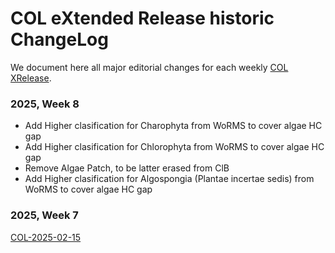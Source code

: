 # COL eXtended Release historic ChangeLog
We document here all major editorial changes for each weekly [COL XRelease]([url](https://www.checklistbank.org/dataset?limit=50&offset=0&origin=xrelease&releasedFrom=3&reverse=false)).

### 2025, Week 8
 - Add Higher clasification for Charophyta from WoRMS to cover algae HC gap
 - Add Higher clasification for Chlorophyta from WoRMS to cover algae HC gap
 - Remove Algae Patch, to be latter erased from ClB
 - Add Higher clasification for Algospongia (Plantae incertae sedis) from WoRMS to cover algae HC gap

### 2025, Week 7
[COL-2025-02-15](https://www.checklistbank.org/dataset/308145/about)
